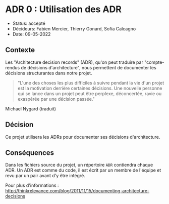 # ADR 0 : Utilisation des ADR

* Status: accepté
* Décideurs: Fabien Mercier, Thierry Gonard, Sofía Calcagno
* Date: 09-05-2022

## Contexte
Les "Architecture decision records" (ADR), qu'on peut traduire par "compte-rendus de décisions d'architecture", nous permettent de documenter les décisions structurantes dans notre projet.

> "L'une des choses les plus difficiles à suivre pendant la vie d'un projet est la motivation derrière certaines décisions. Une nouvelle personne qui se lance dans un projet peut être perplexe, déconcertée, ravie ou exaspérée par une décision passée."

Michael Nygard (traduit)

## Décision

Ce projet utilisera les ADRs pour documenter ses décisions d'architecture.

## Conséquences

Dans les fichiers source du projet, un répertoire `ADR` contiendra chaque ADR. Un ADR est comme du code, il est écrit par un membre de l'équipe et revu par un pair avant d'y être intégré.

Pour plus d'informations : http://thinkrelevance.com/blog/2011/11/15/documenting-architecture-decisions
